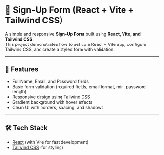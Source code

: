 # 📝 Sign-Up Form (React + Vite + Tailwind CSS)

A simple and responsive **Sign-Up Form** built using **React, Vite, and Tailwind CSS**.  
This project demonstrates how to set up a React + Vite app, configure Tailwind CSS, and create a styled form with validation.

---

## 🚀 Features
- Full Name, Email, and Password fields  
- Basic form validation (required fields, email format, min. password length)  
- Responsive design using Tailwind CSS  
- Gradient background with hover effects  
- Clean UI with borders, spacing, and shadows  

---

## 🛠️ Tech Stack
- [React](https://react.dev/) (with Vite for fast development)
- [Tailwind CSS](https://tailwindcss.com/) (for styling)

